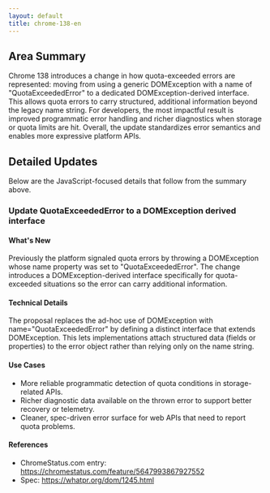 ```yaml
---
layout: default
title: chrome-138-en
---
```


## Area Summary

Chrome 138 introduces a change in how quota-exceeded errors are represented: moving from using a generic DOMException with a name of "QuotaExceededError" to a dedicated DOMException-derived interface. This allows quota errors to carry structured, additional information beyond the legacy name string. For developers, the most impactful result is improved programmatic error handling and richer diagnostics when storage or quota limits are hit. Overall, the update standardizes error semantics and enables more expressive platform APIs.

## Detailed Updates

Below are the JavaScript-focused details that follow from the summary above.

### Update QuotaExceededError to a DOMException derived interface

#### What's New
Previously the platform signaled quota errors by throwing a DOMException whose name property was set to "QuotaExceededError". The change introduces a DOMException-derived interface specifically for quota-exceeded situations so the error can carry additional information.

#### Technical Details
The proposal replaces the ad-hoc use of DOMException with name="QuotaExceededError" by defining a distinct interface that extends DOMException. This lets implementations attach structured data (fields or properties) to the error object rather than relying only on the name string.

#### Use Cases
- More reliable programmatic detection of quota conditions in storage-related APIs.
- Richer diagnostic data available on the thrown error to support better recovery or telemetry.
- Cleaner, spec-driven error surface for web APIs that need to report quota problems.

#### References
- ChromeStatus.com entry: https://chromestatus.com/feature/5647993867927552  
- Spec: https://whatpr.org/dom/1245.html

